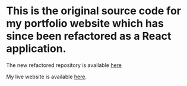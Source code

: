 # This is the original source code for my portfolio website which has since been refactored as a React application.

The new refactored repository is available [here](https://github.com/Ross-mc/react-portfolio)

My live website is available [here](https://www.rossmcintyre.tech). 

